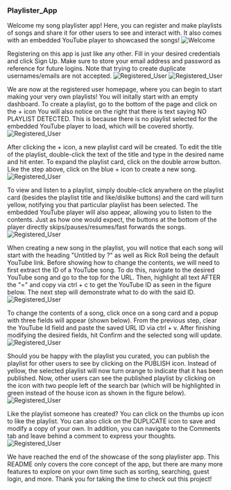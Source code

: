 ### Playlister_App

Welcome my song playlister app! Here, you can register and make playlists of songs and share it for other users to see and interact with. It also comes with an embedded YouTube player to showcased the songs!
![Welcome](docs/Welcome.PNG)

Registering on this app is just like any other. Fill in your desired credentials and click Sign Up. Make sure to store your email address and password as reference for future logins. Note that trying to create duplicate usernames/emails are not accepted. 
![Registered_User](docs/Login.PNG)
![Registered_User](docs/Registration.PNG)

We are now at the registered user homepage, where you can begin to start making your very own playlists! You will initally start with an empty dashboard. To create a playlist, go to the bottom of the page and click on the + icon 
You will also notice on the right that there is text saying NO PLAYLIST DETECTED. This is because there is no playlist selected for the embedded YouTube player to load, which will be covered shortly.
![Registered_User](docs/Registered_User.PNG)

After clicking the + icon, a new playlist card will be created. To edit the title of the playlist, double-click the text of the title and type in the desired name and hit enter. To expand the playlist card, click on the double arrow button. Like the step above, click on the blue + icon to create a new song. 
![Registered_User](docs/Playlist.PNG)

To view and listen to a playlist, simply double-click anywhere on the playlist card (besides the playlist title and like/dislike buttons) and the card will turn yellow, notifying you that particular playlist has been selected. The embedded YouTube player will also appear, allowing you to listen to the contents. Just as how one would expect, the buttons at the bottom of the player directly skips/pauses/resumes/fast forwards the songs.
![Registered_User](docs/Playlist_player.PNG)

When creating a new song in the playlist, you will notice that each song will start with the heading "Untitled by ?" as well as Rick Roll being the default YouTube link. Before showing how to change the contents, we will need to first extract the ID of a YouTube song. To do this, navigate to the desired YouTube song and go to the top for the URL. Then, highlight all text AFTER the "=" and copy via ctrl + c to get the YouTube ID as seen in the figure below. The next step will demonstrate what to do with the said ID. 
![Registered_User](docs/Youtube_getID.PNG)

To change the contents of a song, click once on a song card and a popup with three fields will appear (shown below).
From the previous step, clear the YouTube Id field and paste the saved URL ID via ctrl + v. After finishing modifying the desired fields, hit Confirm and the selected song will update.
![Registered_User](docs/Youtube_putID.PNG)

Should you be happy with the playlist you curated, you can publish the playlist for other users to see by clicking on the PUBLISH icon. Instead of yellow, the selected playlist will now turn orange to indicate that it has been published. Now, other users can see the published playlist by clicking on the icon with two people left of the search bar (which will be highlighted in green instead of the house icon as shown in the figure below).  
![Registered_User](docs/Public_View.PNG)

Like the playlist someone has created? You can click on the thumbs up icon to like the playlist. You can also click on the DUPLICATE icon to save and modify a copy of your own. In addition, you can navigate to the Comments tab and leave behind a comment to express your thoughts. 
![Registered_User](docs/Comment.PNG)

We have reached the end of the showcase of the song playlister app. This README only covers the core concept of the app, but there are many more features to explore on your own time such as sorting, searching, guest login, and more. Thank you for taking the time to check out this project!   
